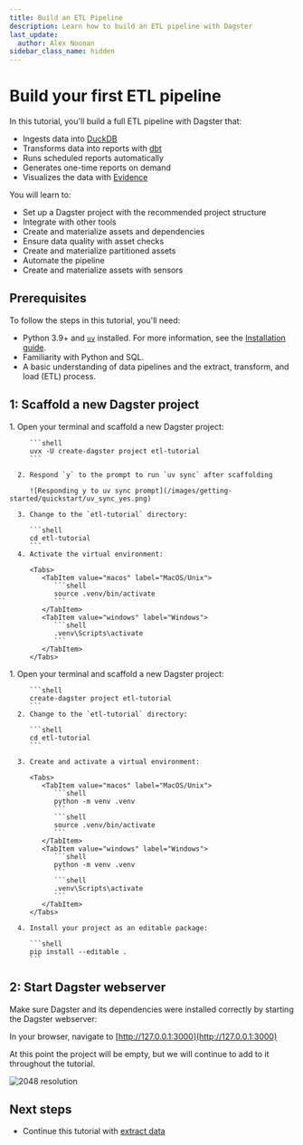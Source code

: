 ```yaml
---
title: Build an ETL Pipeline
description: Learn how to build an ETL pipeline with Dagster
last_update:
  author: Alex Noonan
sidebar_class_name: hidden
---
```


# Build your first ETL pipeline

In this tutorial, you'll build a full ETL pipeline with Dagster that:

- Ingests data into [DuckDB](https://duckdb.org)
- Transforms data into reports with [dbt](https://www.getdbt.com)
- Runs scheduled reports automatically
- Generates one-time reports on demand
- Visualizes the data with [Evidence](https://evidence.dev/)

You will learn to:

- Set up a Dagster project with the recommended project structure
- Integrate with other tools
- Create and materialize assets and dependencies
- Ensure data quality with asset checks
- Create and materialize partitioned assets
- Automate the pipeline
- Create and materialize assets with sensors

## Prerequisites

To follow the steps in this tutorial, you'll need:

- Python 3.9+ and [`uv`](https://docs.astral.sh/uv) installed. For more information, see the [Installation guide](/getting-started/installation).
- Familiarity with Python and SQL.
- A basic understanding of data pipelines and the extract, transform, and load (ETL) process.

## 1: Scaffold a new Dagster project

<Tabs groupId="package-manager">
   <TabItem value="uv" label="uv">
      1. Open your terminal and scaffold a new Dagster project:

         ```shell
         uvx -U create-dagster project etl-tutorial
         ```

      2. Respond `y` to the prompt to run `uv sync` after scaffolding

         ![Responding y to uv sync prompt](/images/getting-started/quickstart/uv_sync_yes.png)

      3. Change to the `etl-tutorial` directory:

         ```shell
         cd etl-tutorial
         ```
      4. Activate the virtual environment:

         <Tabs>
            <TabItem value="macos" label="MacOS/Unix">
               ```shell
               source .venv/bin/activate
               ```
            </TabItem>
            <TabItem value="windows" label="Windows">
               ```shell
               .venv\Scripts\activate
               ```
            </TabItem>
         </Tabs>

   </TabItem>

   <TabItem value="pip" label="pip">
      1. Open your terminal and scaffold a new Dagster project:

         ```shell
         create-dagster project etl-tutorial
         ```
      2. Change to the `etl-tutorial` directory:

         ```shell
         cd etl-tutorial
         ```

      3. Create and activate a virtual environment:

         <Tabs>
            <TabItem value="macos" label="MacOS/Unix">
               ```shell
               python -m venv .venv
               ```
               ```shell
               source .venv/bin/activate
               ```
            </TabItem>
            <TabItem value="windows" label="Windows">
               ```shell
               python -m venv .venv
               ```
               ```shell
               .venv\Scripts\activate
               ```
            </TabItem>
         </Tabs>

      4. Install your project as an editable package:

         ```shell
         pip install --editable .
         ```

   </TabItem>
</Tabs>

## 2: Start Dagster webserver

Make sure Dagster and its dependencies were installed correctly by starting the Dagster webserver:

<CliInvocationExample contents="dg dev" />

In your browser, navigate to [http://127.0.0.1:3000](http://127.0.0.1:3000)

At this point the project will be empty, but we will continue to add to it throughout the tutorial.

![2048 resolution](/images/tutorial/etl-tutorial/empty-project.png)

## Next steps

- Continue this tutorial with [extract data](/etl-pipeline-tutorial/extract-data)
